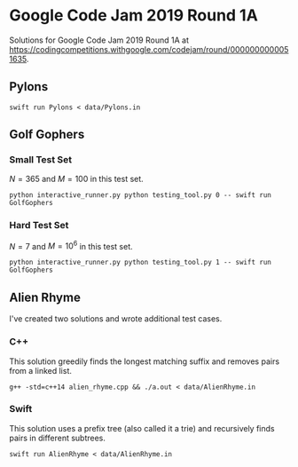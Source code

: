 # Google Code Jam 2019 Round 1A

Solutions for Google Code Jam 2019 Round 1A at
https://codingcompetitions.withgoogle.com/codejam/round/0000000000051635.

## Pylons

```
swift run Pylons < data/Pylons.in
```

## Golf Gophers

### Small Test Set

$N = 365$ and $M = 100$ in this test set.

```
python interactive_runner.py python testing_tool.py 0 -- swift run GolfGophers
```

### Hard Test Set

$N = 7$ and $M = 10^6$ in this test set.

```
python interactive_runner.py python testing_tool.py 1 -- swift run GolfGophers
```


## Alien Rhyme

I've created two solutions and wrote additional test cases.

### C++

This solution greedily finds the longest matching suffix and removes pairs from
a linked list.

```
g++ -std=c++14 alien_rhyme.cpp && ./a.out < data/AlienRhyme.in
```

### Swift

This solution uses a prefix tree (also called it a trie) and recursively finds
pairs in different subtrees.

```
swift run AlienRhyme < data/AlienRhyme.in
```
